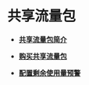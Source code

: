 # 共享流量包<a name="traffic_0001"></a>

-   **[共享流量包简介](共享流量包简介.md)**  

-   **[购买共享流量包](购买共享流量包.md)**  

-   **[配置剩余使用量预警](配置剩余使用量预警.md)**  


